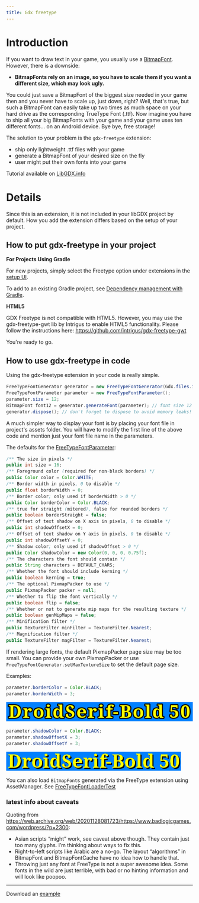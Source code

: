 ```yaml
---
title: Gdx freetype
---
```

# Introduction #

If you want to draw text in your game, you usually use a [BitmapFont](/wiki/graphics/2d/fonts/bitmap-fonts).
However, there is a downside:

* **BitmapFonts rely on an image, so you have to scale them if you want a different size, which may look ugly.**

You could just save a BitmapFont of the biggest size needed in your game then and you never have to scale up, just down, right?
Well, that's true, but such a BitmapFont can easily take up two times as much space on your hard drive as the corresponding TrueType Font (.ttf).
Now imagine you have to ship all your big BitmapFonts with your game and your game uses ten different fonts... on an Android device. Bye bye, free storage!

The solution to your problem is the `gdx-freetype` extension:
  * ship only lightweight .ttf files with your game
  * generate a BitmapFont of your desired size on the fly
  * user might put their own fonts into your game

Tutorial available on [LibGDX.info](https://libgdx.info/basic-label/)

# Details #

Since this is an extension, it is not included in your libGDX project by default. How you add the extension differs based on the setup of your project.

## How to put gdx-freetype in your project ##

**For Projects Using Gradle**

For new projects, simply select the Freetype option under extensions in the [setup UI](https://libgdx.com/dev/project-generation/).

To add to an existing Gradle project, see [Dependency management with Gradle](https://github.com/libgdx/libgdx/wiki/Dependency-management-with-Gradle#freetypefont-gradle).

**HTML5**

GDX Freetype is not compatible with HTML5. However, you may use the gdx-freetype-gwt lib by Intrigus to enable HTML5 functionality. Please follow the instructions here: https://github.com/intrigus/gdx-freetype-gwt

You're ready to go.

## How to use gdx-freetype in code ##

Using the gdx-freetype extension in your code is really simple.

```java
FreeTypeFontGenerator generator = new FreeTypeFontGenerator(Gdx.files.internal("fonts/myfont.ttf"));
FreeTypeFontParameter parameter = new FreeTypeFontParameter();
parameter.size = 12;
BitmapFont font12 = generator.generateFont(parameter); // font size 12 pixels
generator.dispose(); // don't forget to dispose to avoid memory leaks!
```
A much simpler way to display your font is by placing your font file in project's assets folder. You will have to modify the first line of the above code and mention just your font file name in the parameters.

The defaults for the [FreeTypeFontParameter](https://github.com/libgdx/libgdx/blob/master/extensions/gdx-freetype/src/com/badlogic/gdx/graphics/g2d/freetype/FreeTypeFontGenerator.java):
```java
/** The size in pixels */
public int size = 16;
/** Foreground color (required for non-black borders) */
public Color color = Color.WHITE;
/** Border width in pixels, 0 to disable */
public float borderWidth = 0;
/** Border color; only used if borderWidth > 0 */
public Color borderColor = Color.BLACK;
/** true for straight (mitered), false for rounded borders */
public boolean borderStraight = false;
/** Offset of text shadow on X axis in pixels, 0 to disable */
public int shadowOffsetX = 0;
/** Offset of text shadow on Y axis in pixels, 0 to disable */
public int shadowOffsetY = 0;
/** Shadow color; only used if shadowOffset > 0 */
public Color shadowColor = new Color(0, 0, 0, 0.75f);
/** The characters the font should contain */
public String characters = DEFAULT_CHARS;
/** Whether the font should include kerning */
public boolean kerning = true;
/** The optional PixmapPacker to use */
public PixmapPacker packer = null;
/** Whether to flip the font vertically */
public boolean flip = false;
/** Whether or not to generate mip maps for the resulting texture */
public boolean genMipMaps = false;
/** Minification filter */
public TextureFilter minFilter = TextureFilter.Nearest;
/** Magnification filter */
public TextureFilter magFilter = TextureFilter.Nearest;
```

If rendering large fonts, the default PixmapPacker page size may be too small. You can provide your own PixmapPacker or use `FreeTypeFontGenerator.setMaxTextureSize` to set the default page size.

Examples:
```java
parameter.borderColor = Color.BLACK;
parameter.borderWidth = 3;
```
![images/border.png](/assets/wiki/images/border.png)

```java
parameter.shadowColor = Color.BLACK;
parameter.shadowOffsetX = 3;
parameter.shadowOffsetY = 3;
```
![images/shadow.png](/assets/wiki/images/shadow.png)

You can also load `BitmapFont`s generated via the FreeType extension using AssetManager. See [FreeTypeFontLoaderTest](https://github.com/libgdx/libgdx/blob/master/tests/gdx-tests/src/com/badlogic/gdx/tests/extensions/FreeTypeFontLoaderTest.java)

### latest info about caveats ###

Quoting from https://web.archive.org/web/20201128081723/https://www.badlogicgames.com/wordpress/?p=2300:
  * Asian scripts “might” work, see caveat above though. They contain just too many glyphs. I’m thinking about ways to fix this.
  * Right-to-left scripts like Arabic are a no-go. The layout “algorithms” in BitmapFont and BitmapFontCache have no idea how to handle that.
  * Throwing just any font at FreeType is not a super awesome idea. Some fonts in the wild are just terrible, with bad or no hinting information and will look like poopoo.

----

Download an [example](https://hg.sr.ht/~dermetfan/somelibgdxtests)
